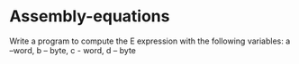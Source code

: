 # Assembly-equations
Write a program to compute the E expression with the following variables:
a –word, b – byte, c - word, d – byte

